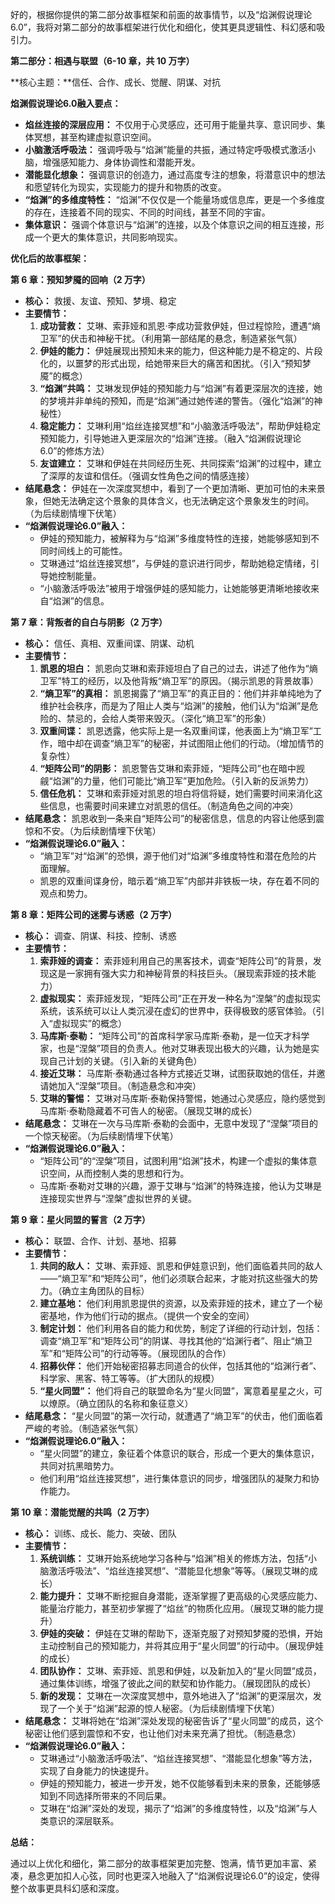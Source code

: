 好的，根据你提供的第二部分故事框架和前面的故事情节，以及“焰渊假说理论6.0”，我将对第二部分的故事框架进行优化和细化，使其更具逻辑性、科幻感和吸引力。

**第二部分：相遇与联盟（6-10 章，共 10 万字）**

**核心主题：**信任、合作、成长、觉醒、阴谋、对抗

**焰渊假说理论6.0融入要点：**

*   **焰丝连接的深层应用：** 不仅用于心灵感应，还可用于能量共享、意识同步、集体冥想，甚至构建虚拟意识空间。
*   **小脑激活呼吸法：** 强调呼吸与“焰渊”能量的共振，通过特定呼吸模式激活小脑，增强感知能力、身体协调性和潜能开发。
*   **潜能显化想象：** 强调意识的创造力，通过高度专注的想象，将潜意识中的想法和愿望转化为现实，实现能力的提升和物质的改变。
*   **“焰渊”的多维度特性：** “焰渊”不仅仅是一个能量场或信息库，更是一个多维度的存在，连接着不同的现实、不同的时间线，甚至不同的宇宙。
*   **集体意识：** 强调个体意识与“焰渊”的连接，以及个体意识之间的相互连接，形成一个更大的集体意识，共同影响现实。

**优化后的故事框架：**

**第 6 章：预知梦魇的回响（2 万字）**

*   **核心：** 救援、友谊、预知、梦境、稳定
*   **主要情节：**
    1.  **成功营救：** 艾琳、索菲娅和凯恩·李成功营救伊娃，但过程惊险，遭遇“熵卫军”的伏击和神秘干扰。（利用第一部结尾的悬念，制造紧张气氛）
    2.  **伊娃的能力：** 伊娃展现出预知未来的能力，但这种能力是不稳定的、片段化的，以噩梦的形式出现，给她带来巨大的痛苦和困扰。（引入“预知梦魇”的概念）
    3.  **“焰渊”共鸣：** 艾琳发现伊娃的预知能力与“焰渊”有着更深层次的连接，她的梦境并非单纯的预知，而是“焰渊”通过她传递的警告。（强化“焰渊”的神秘性）
    4.  **稳定能力：** 艾琳利用“焰丝连接冥想”和“小脑激活呼吸法”，帮助伊娃稳定预知能力，引导她进入更深层次的“焰渊”连接。（融入“焰渊假说理论6.0”的修炼方法）
    5.  **友谊建立：** 艾琳和伊娃在共同经历生死、共同探索“焰渊”的过程中，建立了深厚的友谊和信任。（强调女性角色之间的情感连接）
*   **结尾悬念：** 伊娃在一次深度冥想中，看到了一个更加清晰、更加可怕的未来景象，但她无法确定这个景象的具体含义，也无法确定这个景象发生的时间。（为后续剧情埋下伏笔）
*   **“焰渊假说理论6.0”融入：**
    *   伊娃的预知能力，被解释为与“焰渊”多维度特性的连接，她能够感知到不同时间线上的可能性。
    *   艾琳通过“焰丝连接冥想”，与伊娃的意识进行同步，帮助她稳定情绪，引导她控制能量。
    *   “小脑激活呼吸法”被用于增强伊娃的感知能力，让她能够更清晰地接收来自“焰渊”的信息。

**第 7 章：背叛者的自白与阴影（2 万字）**

*   **核心：** 信任、真相、双重间谍、阴谋、动机
*   **主要情节：**
    1.  **凯恩的坦白：** 凯恩向艾琳和索菲娅坦白了自己的过去，讲述了他作为“熵卫军”特工的经历，以及他背叛“熵卫军”的原因。（揭示凯恩的背景故事）
    2.  **“熵卫军”的真相：** 凯恩揭露了“熵卫军”的真正目的：他们并非单纯地为了维护社会秩序，而是为了阻止人类与“焰渊”的接触，他们认为“焰渊”是危险的、禁忌的，会给人类带来毁灭。（深化“熵卫军”的形象）
    3.  **双重间谍：** 凯恩透露，他实际上是一名双重间谍，他表面上为“熵卫军”工作，暗中却在调查“熵卫军”的秘密，并试图阻止他们的行动。（增加情节的复杂性）
    4.  **“矩阵公司”的阴影：** 凯恩警告艾琳和索菲娅，“矩阵公司”也在暗中觊觎“焰渊”的力量，他们可能比“熵卫军”更加危险。（引入新的反派势力）
    5.  **信任危机：** 艾琳和索菲娅对凯恩的坦白将信将疑，她们需要时间来消化这些信息，也需要时间来建立对凯恩的信任。（制造角色之间的冲突）
*   **结尾悬念：** 凯恩收到一条来自“矩阵公司”的秘密信息，信息的内容让他感到震惊和不安。（为后续剧情埋下伏笔）
*   **“焰渊假说理论6.0”融入：**
    *   “熵卫军”对“焰渊”的恐惧，源于他们对“焰渊”多维度特性和潜在危险的片面理解。
    *   凯恩的双重间谍身份，暗示着“熵卫军”内部并非铁板一块，存在着不同的观点和势力。

**第 8 章：矩阵公司的迷雾与诱惑（2 万字）**

*   **核心：** 调查、阴谋、科技、控制、诱惑
*   **主要情节：**
    1.  **索菲娅的调查：** 索菲娅利用自己的黑客技术，调查“矩阵公司”的背景，发现这是一家拥有强大实力和神秘背景的科技巨头。（展现索菲娅的技术能力）
    2.  **虚拟现实：** 索菲娅发现，“矩阵公司”正在开发一种名为“涅槃”的虚拟现实系统，该系统可以让人类沉浸在虚幻的世界中，获得极致的感官体验。（引入“虚拟现实”的概念）
    3.  **马库斯·泰勒：** “矩阵公司”的首席科学家马库斯·泰勒，是一位天才科学家，也是“涅槃”项目的负责人。他对艾琳表现出极大的兴趣，认为她是实现自己计划的关键。（引入新的关键角色）
    4.  **接近艾琳：** 马库斯·泰勒通过各种方式接近艾琳，试图获取她的信任，并邀请她加入“涅槃”项目。（制造悬念和冲突）
    5.  **艾琳的警惕：** 艾琳对马库斯·泰勒保持警惕，她通过心灵感应，隐约感觉到马库斯·泰勒隐藏着不可告人的秘密。（展现艾琳的成长）
*   **结尾悬念：** 艾琳在一次与马库斯·泰勒的会面中，无意中发现了“涅槃”项目的一个惊天秘密。（为后续剧情埋下伏笔）
*   **“焰渊假说理论6.0”融入：**
    *   “矩阵公司”的“涅槃”项目，试图利用“焰渊”技术，构建一个虚拟的集体意识空间，从而控制人类的思想和行为。
    *   马库斯·泰勒对艾琳的兴趣，源于艾琳与“焰渊”的特殊连接，他认为艾琳是连接现实世界与“涅槃”虚拟世界的关键。

**第 9 章：星火同盟的誓言（2 万字）**

*   **核心：** 联盟、合作、计划、基地、招募
*   **主要情节：**
    1.  **共同的敌人：** 艾琳、索菲娅、凯恩和伊娃意识到，他们面临着共同的敌人——“熵卫军”和“矩阵公司”，他们必须联合起来，才能对抗这些强大的势力。（确立主角团队的目标）
    2.  **建立基地：** 他们利用凯恩提供的资源，以及索菲娅的技术，建立了一个秘密基地，作为他们行动的据点。（提供一个安全的空间）
    3.  **制定计划：** 他们利用各自的能力和优势，制定了详细的行动计划，包括：调查“熵卫军”和“矩阵公司”的阴谋、寻找其他的“焰渊行者”、阻止“熵卫军”和“矩阵公司”的行动等等。（展现团队的合作）
    4.  **招募伙伴：** 他们开始秘密招募志同道合的伙伴，包括其他的“焰渊行者”、科学家、黑客、特工等等。（扩大团队的规模）
    5.  **“星火同盟”：** 他们将自己的联盟命名为“星火同盟”，寓意着星星之火，可以燎原。（确立团队的名称和象征意义）
*   **结尾悬念：** “星火同盟”的第一次行动，就遭遇了“熵卫军”的伏击，他们面临着严峻的考验。（制造紧张气氛）
*   **“焰渊假说理论6.0”融入：**
    *   “星火同盟”的建立，象征着个体意识的联合，形成一个更大的集体意识，共同对抗黑暗势力。
    *   他们利用“焰丝连接冥想”，进行集体意识的同步，增强团队的凝聚力和协作能力。

**第 10 章：潜能觉醒的共鸣（2 万字）**

*   **核心：** 训练、成长、能力、突破、团队
*   **主要情节：**
    1.  **系统训练：** 艾琳开始系统地学习各种与“焰渊”相关的修炼方法，包括“小脑激活呼吸法”、“焰丝连接冥想”、“潜能显化想象”等等。（展现艾琳的成长）
    2.  **能力提升：** 艾琳不断挖掘自身潜能，逐渐掌握了更高级的心灵感应能力、能量治疗能力，甚至初步掌握了“焰丝”的物质化应用。（展现艾琳的能力提升）
    3.  **伊娃的突破：** 伊娃在艾琳的帮助下，逐渐克服了对预知梦魇的恐惧，开始主动控制自己的预知能力，并将其应用于“星火同盟”的行动中。（展现伊娃的成长）
    4.  **团队协作：** 艾琳、索菲娅、凯恩和伊娃，以及新加入的“星火同盟”成员，通过集体训练，增强了彼此之间的默契和协作能力。（展现团队的成长）
    5.  **新的发现：** 艾琳在一次深度冥想中，意外地进入了“焰渊”的更深层次，发现了一个关于“焰渊”起源的惊人秘密。（为后续剧情埋下伏笔）
*   **结尾悬念：** 艾琳将她在“焰渊”深处发现的秘密告诉了“星火同盟”的成员，这个秘密让他们感到震惊和不安，也让他们对未来充满了担忧。（制造悬念）
*   **“焰渊假说理论6.0”融入：**
    *   艾琳通过“小脑激活呼吸法”、“焰丝连接冥想”、“潜能显化想象”等方法，实现了自身能力的快速提升。
    *   伊娃的预知能力，被进一步开发，她不仅能够看到未来的景象，还能够感知到不同选择所带来的不同后果。
    *   艾琳在“焰渊”深处的发现，揭示了“焰渊”的多维度特性，以及“焰渊”与人类意识的深层联系。

**总结：**

通过以上优化和细化，第二部分的故事框架更加完整、饱满，情节更加丰富、紧凑，悬念更加扣人心弦，同时也更深入地融入了“焰渊假说理论6.0”的设定，使得整个故事更具科幻感和深度。
